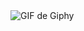 <!DOCTYPE html>
<html>
<body>
  <div class="container">
    <img src="https://media.giphy.com/media/BemKqR9RDK4V2/giphy.gif" alt="GIF de Giphy">
  </div>
</body>
</html>
